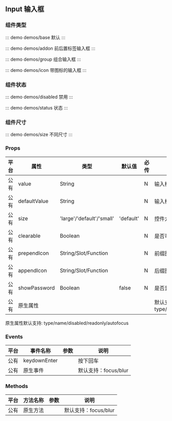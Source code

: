 ## Input 输入框

### 组件类型

::: demo demos/base 默认
:::

::: demo demos/addon 前后置标签输入框
:::

::: demo demos/group 组合输入框
:::

::: demo demos/icon 带图标的输入框
:::


### 组件状态

::: demo demos/disabled 禁用
:::

::: demo demos/status 状态
:::

### 组件尺寸

::: demo demos/size 不同尺寸
:::

### Props
| 平台 | 属性 | 类型 | 默认值 | 必传 | 说明 |
|-----|-----|-----|-----|-----|-----|
公有|value|String| |N|输入框的值
公有|defaultValue|String| |N|输入框的默认值
公有|size|'large'/'default'/'small'|'default'|N|控件大小
公有|clearable|Boolean| |N|是否可清空
公有|prependIcon|String/Slot/Function| |N|前缀图标
公有|appendIcon|String/Slot/Function| |N|后缀图标
公有|showPassword|Boolean|false|N|是否显示切换密码图标
公有|原生属性| | | |默认支持：type/name/autofocus/disabled/readonly/maxlength|

原生属性默认支持: type/name/disabled/readonly/autofocus

### Events
| 平台 | 事件名称 | 参数 | 说明 |
|-----|-----|-----|-----|
|公有|keydownEnter| |按下回车|
|公有|原生事件| |默认支持：focus/blur|

### Methods
| 平台 | 方法名称 | 参数 | 说明 |
|-----|-----|-----|-----|
|公有|原生方法| |默认支持：focus/blur|

